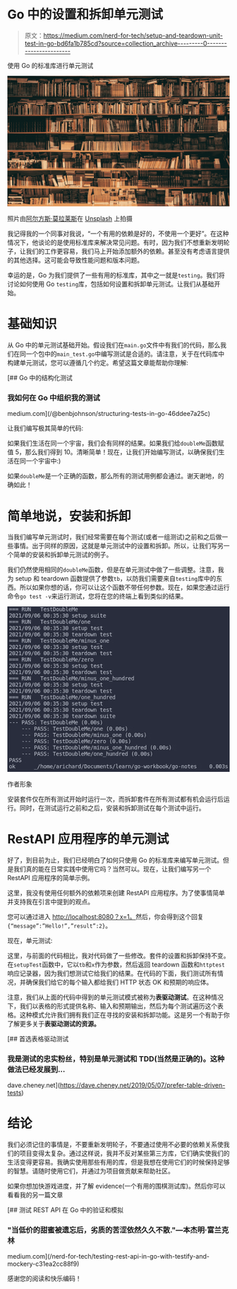 # Go 中的设置和拆卸单元测试

> 原文：<https://medium.com/nerd-for-tech/setup-and-teardown-unit-test-in-go-bd6fa1b785cd?source=collection_archive---------0----------------------->

使用 Go 的标准库进行单元测试

![](img/0b1e1ebc7c599d83d9275397de88801f.png)

照片由[阿尔方斯·莫拉莱斯](https://unsplash.com/@alfonsmc10?utm_source=medium&utm_medium=referral)在 [Unsplash](https://unsplash.com?utm_source=medium&utm_medium=referral) 上拍摄

我记得我的一个同事对我说，“一个有用的依赖是好的，不使用一个更好”。在这种情况下，他谈论的是使用标准库来解决常见问题。有时，因为我们不想重新发明轮子，让我们的工作更容易，我们马上开始添加额外的依赖。甚至没有考虑语言提供的其他选择。这可能会导致性能问题和版本问题。

幸运的是，Go 为我们提供了一些有用的标准库，其中之一就是`testing`。我们将讨论如何使用 Go `testing`库，包括如何设置和拆卸单元测试。让我们从基础开始。

# 基础知识

从 Go 中的单元测试基础开始。假设我们在`main.go`文件中有我们的代码，那么我们在同一个包中的`main_test.go`中编写测试是合适的。请注意，关于在代码库中构建单元测试，您可以遵循几个约定。希望这篇文章能帮助你理解:

[](/@benbjohnson/structuring-tests-in-go-46ddee7a25c) [## Go 中的结构化测试

### 我如何在 Go 中组织我的测试

medium.com](/@benbjohnson/structuring-tests-in-go-46ddee7a25c) 

让我们编写极其简单的代码:

如果我们生活在同一个宇宙，我们会有同样的结果。如果我们给`doubleMe`函数赋值 5，那么我们得到 10。清晰简单！现在，让我们开始编写测试，以确保我们生活在同一个宇宙中:)

如果`doubleMe`是一个正确的函数，那么所有的测试用例都会通过。谢天谢地，的确如此！

# 简单地说，安装和拆卸

当我们编写单元测试时，我们经常需要在每个测试(或者一组测试)之前和之后做一些事情。出于同样的原因，这就是单元测试中的设置和拆卸。所以，让我们写另一个简单的安装和拆卸单元测试的例子。

我们仍然使用相同的`doubleMe`函数，但是在单元测试中做了一些调整。注意，我为 setup 和 teardown 函数提供了参数`tb`，以防我们需要来自`testing`库中的东西。所以如果你想的话，你可以让这个函数不带任何参数。现在，如果您通过运行命令`go test -v`来运行测试，您将在您的终端上看到类似的结果。

![](img/23db4e3d242968c0a51828bb4f85aaad.png)

作者形象

安装套件仅在所有测试开始时运行一次，而拆卸套件在所有测试都有机会运行后运行。同时，在测试运行之前和之后，安装和拆卸测试在每个测试中运行。

# RestAPI 应用程序的单元测试

好了，到目前为止，我们已经明白了如何只使用 Go 的标准库来编写单元测试。但是我们真的能在日常实践中使用它吗？当然可以。现在，让我们编写另一个 RestAPI 应用程序的简单示例。

这里，我没有使用任何额外的依赖项来创建 RestAPI 应用程序。为了使事情简单并支持我在引言中提到的观点。

您可以通过进入 [http://localhost:8080？x=1。](http://localhost:8080?x=1.)然后，你会得到这个回复`{“message”:”Hello!”,”result”:2}`。

现在，单元测试:

这里，与前面的代码相比，我对代码做了一些修改。套件的设置和拆卸保持不变。在`setupTest`函数中，它以`tb`和`x`作为参数，然后返回 teardown 函数和`httptest`响应记录器，因为我们想测试它给我们的结果。在代码的下面，我们测试所有情况，并确保我们给它的每个输入都给我们 HTTP 状态 OK 和预期的响应体。

注意，我们从上面的代码中得到的单元测试模式被称为**表驱动测试**。在这种情况下，我们以表格的形式提供名称、输入和预期输出，然后为每个测试遍历这个表格。这种模式允许我们拥有我们正在寻找的安装和拆卸功能。这是另一个有助于你了解更多关于**表驱动测试的资源。**

 [## 首选表格驱动测试

### 我是测试的忠实粉丝，特别是单元测试和 TDD(当然是正确的)。这种做法已经发展到…

dave.cheney.net](https://dave.cheney.net/2019/05/07/prefer-table-driven-tests) 

# 结论

我们必须记住的事情是，不要重新发明轮子，不要通过使用不必要的依赖关系使我们的项目变得太复杂。通过这样说，我并不反对某些第三方库，它们确实使我们的生活变得更容易。我确实使用那些有用的库，但是我想在使用它们的时候保持足够的智慧。请随时使用它们，并通过为项目做贡献来帮助社区。

如果你想加快游戏进度，并了解 evidence(一个有用的围棋测试库)。然后你可以看看我的另一篇文章

[](/nerd-for-tech/testing-rest-api-in-go-with-testify-and-mockery-c31ea2cc88f9) [## 测试 REST API 在 Go 中的验证和模拟

### "当低价的甜蜜被遗忘后，劣质的苦涩依然久久不散."—本杰明·富兰克林

medium.com](/nerd-for-tech/testing-rest-api-in-go-with-testify-and-mockery-c31ea2cc88f9) 

感谢您的阅读和快乐编码！